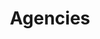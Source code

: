 ---
layout: proto/agencies
categories: [prototype]
title: Agencies
type: [sub-nav-item, prototype]
permalink: /prototype/agencies/
description:

cards:
 - title: U.S Department of Agriculture  
   img: /assets/icons/agencies/USDA-280px.png
   alt: USDA 
   link: https://globalchange.netlify.app/prototype/agency-details/
 - title: Department of Commerce  
   img: /assets/icons/agencies/DOC-280px.png
   alt: DOC
 - title: Department of Defense   
   img: /assets/icons/agencies/DOD-280px.png
   alt: DOD 
 - title: Department of Energy   
   img: /assets/icons/agencies/DOE-280px.png
   alt: DOE
 - title: Health and Human Services  
   img: /assets/icons/agencies/HHS-280px.png
   alt: HHS 
 - title: Department of the Interior 
   img: /assets/icons/agencies/DOI-280px.png
   alt: DOI 
 - title: Department of State
   img: /assets/icons/agencies/DOS-280px.png
   alt: DOS 
 - title: Department of Transportation  
   img: /assets/icons/agencies/DOT-280px.png
   alt: DOT
 - title: Environmental Protection Agency 
   img: /assets/icons/agencies/EPA-280px.png
   alt: EPA 
 - title: National Aeronautics and Space Administration  
   img: /assets/icons/agencies/NASA-280px.png
   alt: NASA 
 - title: National Science Foundation
   img: /assets/icons/agencies/NSF-280px.png
   alt: NSF 
 - title: Smithsonian Institution
   img: /assets/icons/agencies/800px-Smithsonian_logo_color.svg_.png
   alt: SI 
 - title: U.S Agency for International Development   
   img: /assets/icons/agencies/USAID-280px.png
   alt: USAID 
---